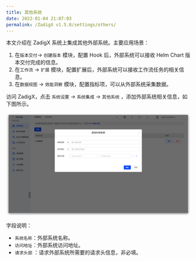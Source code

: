 ```yaml
---
title: 其他系统
date: 2022-01-04 21:07:03
permalink: /ZadigX v1.5.0/settings/others/
---
```


本文介绍在 ZadigX 系统上集成其他外部系统。主要应用场景：
1. 在`版本交付`-> `创建版本` 模块，配置 Hook 后，外部系统可以接收 Helm Chart 版本交付完成的信息。
2. 在`工作流` -> `扩展` 模块，配置扩展后，外部系统可以接收工作流任务的相关信息。
3. 在`数据视图` -> `效能洞察` 模块，配置指标项，可以从外部系统采集数据。

访问 ZadigX，点击 `系统设置` -> `系统集成`  -> `其他系统` ，添加外部系统相关信息，如下图所示。

![add_external_systems](../../../_images/add_external_systems.png)

字段说明：

- `系统名称`：外部系统名称。
- `访问地址`：外部系统访问地址。
- `请求头部` ：请求外部系统所需要的请求头信息，非必填。